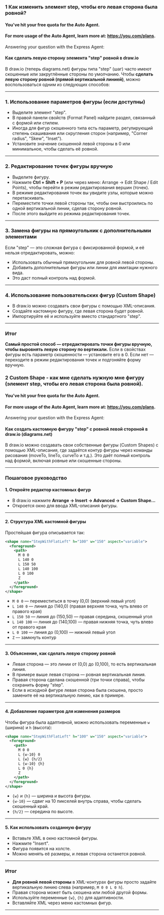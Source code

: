 ### 1 Как изменить элемент step, чтобы его левая сторона была ровной?
#### You've hit your free quota for the Auto Agent.

#### For more usage of the Auto Agent, learn more at: https://you.com/plans.

Answering your question with the Express Agent:

#### Как сделать левую сторону элемента "step" ровной в draw.io

В draw.io (теперь diagrams.net) фигуры типа "step" (шаг) часто имеют скошенные или закруглённые стороны по умолчанию. Чтобы **сделать левую сторону ровной (прямой вертикальной линией)**, можно воспользоваться одним из следующих способов:

---

### 1. Использование параметров фигуры (если доступны)

- Выделите элемент "step".
- В правой панели свойств (Format Panel) найдите раздел, связанный с формой или стилем.
- Иногда для фигур скошенного типа есть параметр, регулирующий степень скашивания или скругления сторон (например, "Corner radius", "Skew", "Inset").
- Установите значение скошенной левой стороны в 0 или минимальное, чтобы сделать её ровной.

---

### 2. Редактирование точек фигуры вручную

- Выделите фигуру.
- Нажмите **Ctrl + Shift + P** (или через меню: Arrange → Edit Shape / Edit Points), чтобы перейти в режим редактирования вершин (точек).
- В режиме редактирования точек вы увидите узлы, которые можно перетаскивать.
- Переместите точки левой стороны так, чтобы они выстроились по одной вертикальной линии, сделав сторону ровной.
- После этого выйдите из режима редактирования точек.

---

### 3. Замена фигуры на прямоугольник с дополнительными элементами

Если "step" — это сложная фигура с фиксированной формой, и её нельзя отредактировать, можно:

- Использовать обычный прямоугольник для ровной левой стороны.
- Добавить дополнительные фигуры или линии для имитации нужного вида.
- Это даст полный контроль над формой.

---

### 4. Использование пользовательских фигур (Custom Shape)

- В draw.io можно создавать свои фигуры с помощью XML-описания.
- Создайте кастомную фигуру, где левая сторона будет ровной.
- Импортируйте её и используйте вместо стандартного "step".

---

### Итог

**Самый простой способ — отредактировать точки фигуры вручную, чтобы выровнять левую сторону по вертикали.** Если в свойствах фигуры есть параметр скошенности — установите его в 0. Если нет — переходите в режим редактирования точек и подгоняйте форму вручную.


### 2 Custom Shape - как мне сделать нужную мне фигуру (элемент step, чтобы его левая сторона была ровной).

#### You've hit your free quota for the Auto Agent.

#### For more usage of the Auto Agent, learn more at: https://you.com/plans.

Answering your question with the Express Agent:

#### Как создать кастомную фигуру "step" с ровной левой стороной в draw.io (diagrams.net)

В draw.io можно создавать свои собственные фигуры (Custom Shapes) с помощью XML-описания, где задаётся контур фигуры через команды рисования (moveTo, lineTo, curveTo и т.д.). Это даёт полный контроль над формой, включая ровные или скошенные стороны.

---

### Пошаговое руководство

#### 1. Откройте редактор кастомных фигур

- В draw.io нажмите **Arrange → Insert → Advanced → Custom Shape...**
- Откроется окно для ввода XML-описания фигуры.

---

#### 2. Структура XML кастомной фигуры

Простейшая фигура описывается так:

```xml
<shape name="StepWithFlatLeft" h="100" w="150" aspect="variable">
  <foreground>
    <path>
      M 0 0
      L 140 0
      L 150 50
      L 140 100
      L 0 100
      Z
    </path>
  </foreground>
</shape>
```

- `M 0 0` — переместиться в точку (0,0) (верхний левый угол)
- `L 140 0` — линия до (140,0) (правая верхняя точка, чуть влево от правого края)
- `L 150 50` — линия до (150,50) — правая середина, скошенный угол
- `L 140 100` — линия до (140,100) — правая нижняя точка, чуть влево от правого края
- `L 0 100` — линия до (0,100) — нижний левый угол
- `Z` — замкнуть контур

---

#### 3. Объяснение, как сделать левую сторону ровной

- Левая сторона — это линии от (0,0) до (0,100), то есть вертикальная линия.
- В примере выше левая сторона — ровная вертикальная линия.
- Правая сторона сделана скошенной (три точки справа), чтобы сохранить форму "step".
- Если в исходной фигуре левая сторона была скошена, просто замените её на вертикальную линию, как в примере.

---

#### 4. Добавление параметров для изменения размеров

Чтобы фигура была адаптивной, можно использовать переменные `w` (ширина) и `h` (высота):

```xml
<shape name="StepWithFlatLeft" h="100" w="150" aspect="variable">
  <foreground>
    <path>
      M 0 0
      L {w-10} 0
      L {w} {h/2}
      L {w-10} {h}
      L 0 {h}
      Z
    </path>
  </foreground>
</shape>
```

- `{w}` и `{h}` — ширина и высота фигуры.
- `{w-10}` — сдвиг на 10 пикселей внутрь справа, чтобы сделать скошенный край.
- `{h/2}` — середина по высоте.

---

#### 5. Как использовать созданную фигуру

- Вставьте XML в окно кастомной фигуры.
- Нажмите "Insert".
- Фигура появится на холсте.
- Можно менять её размеры, и левая сторона останется ровной.

---

### Итог

- **Для ровной левой стороны** в XML-контурах фигуры просто задайте вертикальную линию слева (например, `M 0 0 L 0 h`).
- Правая сторона может быть скошена или любой другой формы.
- Используйте переменные `{w}`, `{h}` для адаптивности.
- Вставляйте XML через меню кастомных фигур.

---

